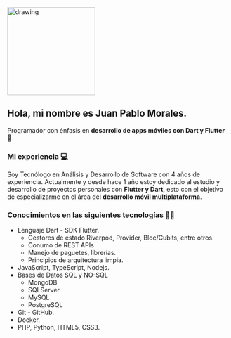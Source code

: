 <img src="https://th.bing.com/th/id/OIG3.Lu0E5a_oEOWTaYKGuyF4?pid=ImgGn" alt="drawing" width="200" height="200"/>


## Hola, mi nombre es Juan Pablo Morales.

Programador con énfasis en **desarrollo de apps móviles con Dart y Flutter** 📲


### Mi experiencia 💻

Soy Tecnólogo en Análisis y Desarrollo de Software con 4 años de experiencia. Actualmente y desde hace 1 año estoy dedicado al estudio y desarrollo de proyectos personales con **Flutter y Dart**, esto con el objetivo de especializarme en el área del **desarrollo móvil multiplataforma**.


### Conocimientos en las siguientes tecnologías 👨‍💻

- Lenguaje Dart - SDK Flutter.
  - Gestores de estado Riverpod, Provider, Bloc/Cubits, entre otros.
  - Conumo de REST APIs
  - Manejo de paguetes, librerías.
  - Principios de arquitectura limpia.
- JavaScript, TypeScript, Nodejs.
- Bases de Datos SQL y NO-SQL
  - MongoDB
  - SQLServer
  - MySQL
  - PostgreSQL
- Git - GitHub.
- Docker.
- PHP, Python, HTML5, CSS3.

